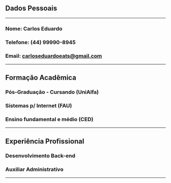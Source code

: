 
## Dados Pessoais
---------------------------------------------------------------
### Nome: Carlos Eduardo
### Telefone: (44) 99990-8945
### Email: carloseduardoeats@gmail.com

---------------------------------------------------------------

## Formação Acadêmica

### Pós-Graduação - Cursando (UniAlfa)

### Sistemas p/ Internet (FAU)

### Ensino fundamental e médio (CED)

---------------------------------------------------------------

## Experiência Profissional

### Desenvolvimento Back-end

### Auxiliar Administrativo

---------------------------------------------------------------